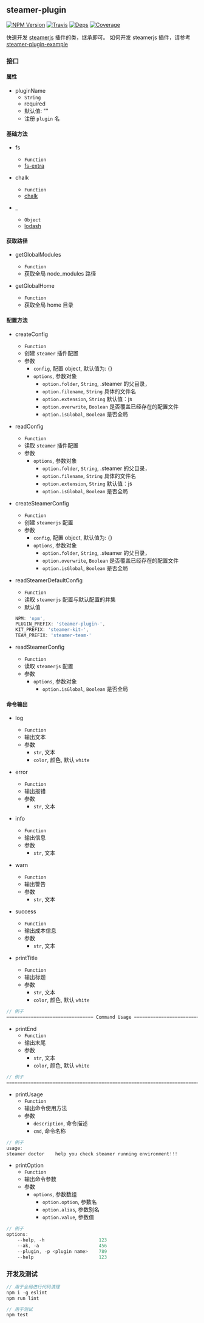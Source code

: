 ## steamer-plugin

[![NPM Version](https://img.shields.io/npm/v/steamer-plugin.svg?style=flat)](https://www.npmjs.com/package/steamer-plugin)
[![Travis](https://img.shields.io/travis/steamerjs/steamer-plugin.svg)](https://travis-ci.org/steamerjs/steamer-plugin)
[![Deps](https://david-dm.org/steamerjs/steamer-plugin.svg)](https://david-dm.org/steamerjs/steamer-plugin)
[![Coverage](https://img.shields.io/coveralls/steamerjs/steamer-plugin.svg)](https://coveralls.io/github/steamerjs/steamer-plugin)

快速开发 [steamerjs](https://github.com/steamerjs/steamerjs) 插件的类，继承即可。
如何开发 steamerjs 插件，请参考 [steamer-plugin-example](https://github.com/steamerjs/steamer-plugin-example)

### 接口

#### 属性

* pluginName
    - `String`
    - required
    - 默认值: ""
    - 注册 `plugin` 名

#### 基础方法

* fs
    - `Function`
    - [fs-extra](https://www.npmjs.com/package/fs-extra)

* chalk
    - `Function`
    - [chalk](https://www.npmjs.com/package/chalk)

* _
    - `Object`
    - [lodash](https://www.npmjs.com/package/lodash)

#### 获取路径

* getGlobalModules
    - `Function`
    - 获取全局 node_modules 路径

* getGlobalHome
    -  `Function`
    - 获取全局 home 目录

#### 配置方法

* createConfig
    - `Function`
    - 创建 `steamer` 插件配置
    - 参数
        - `config`,  配置 object, 默认值为: {}
        - `options`, 参数对象
            - `option.folder`, `String`, .steamer 的父目录，
            - `option.filename`, `String` 具体的文件名
            - `option.extension`, `String` 默认值：js
            - `option.overwrite`, `Boolean` 是否覆盖已经存在的配置文件
            - `option.isGlobal`, `Boolean` 是否全局

* readConfig
    - `Function`
    - 读取 `steamer` 插件配置
    - 参数
        - `options`, 参数对象
            - `option.folder`, `String`, .steamer 的父目录，
            - `option.filename`, `String` 具体的文件名
            - `option.extension`, `String` 默认值：js
            - `option.isGlobal`, `Boolean` 是否全局

* createSteamerConfig
    - `Function`
    - 创建 `steamerjs` 配置
    - 参数
        - `config`,  配置 object, 默认值为: {}
        - `options`, 参数对象
            - `option.folder`, `String`, .steamer 的父目录，
            - `option.overwrite`, `Boolean` 是否覆盖已经存在的配置文件
            - `option.isGlobal`, `Boolean` 是否全局

* readSteamerDefaultConfig
    - `Function`
    - 读取 `steamerjs` 配置与默认配置的并集
    - 默认值
    ```javascript
    NPM: 'npm',
    PLUGIN_PREFIX: 'steamer-plugin-',
    KIT_PREFIX: 'steamer-kit-',
    TEAM_PREFIX: 'steamer-team-'
    ```

* readSteamerConfig
    - `Function`
    - 读取 `steamerjs` 配置
    - 参数
        - `options`, 参数对象
            - `option.isGlobal`, `Boolean` 是否全局

#### 命令输出

* log
    - `Function`
    - 输出文本
    - 参数
        - `str`, 文本
        - `color`, 颜色, 默认 `white`

* error
    - `Function`
    - 输出报错
    - 参数
        - `str`, 文本

* info
    - `Function`
    - 输出信息
    - 参数
        - `str`, 文本

* warn
    - `Function`
    - 输出警告
    - 参数
        - `str`, 文本

* success
    - `Function`
    - 输出成本信息
    - 参数
        - `str`, 文本

* printTitle
    - `Function`
    - 输出标题
    - 参数
        - `str`, 文本
        - `color`, 颜色, 默认 `white`

```javascript
// 例子
================================ Command Usage ================================
```

* printEnd
    - `Function`
    - 输出末尾
    - 参数
        - `str`, 文本
        - `color`, 颜色, 默认 `white`

```javascript
// 例子
================================================================================
```

* printUsage
    - `Function`
    - 输出命令使用方法
    - 参数
        - `description`, 命令描述
        - `cmd`, 命令名称

```javascript
// 例子
usage:
steamer doctor    help you check steamer running environment!!!
```

* printOption
    - `Function`
    - 输出命令参数
    - 参数
        - `options`, 参数数组
            - `option.option`, 参数名
            - `option.alias`, 参数别名
            - `option.value`, 参数值

```javascript
// 例子
options:
    --help, -h                    123
    --ak, -a                      456
    --plugin, -p <plugin name>    789
    --help                        123
```

### 开发及测试

```javascript
// 用于全局进行代码清理
npm i -g eslint
npm run lint

// 用于测试
npm test
```